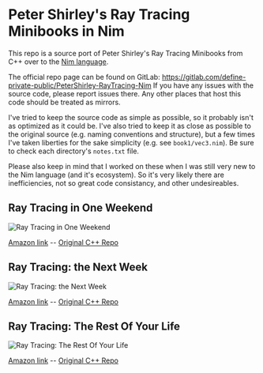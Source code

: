 Peter Shirley's Ray Tracing Minibooks in Nim
============================================

This repo is a source port of Peter Shirley's Ray Tracing Minibooks from C++
over to the [Nim language](http://nim-lang.org/).

The official repo page can be found on GitLab:
https://gitlab.com/define-private-public/PeterShirley-RayTracing-Nim
If you have any issues with the source code, please report issues there.  Any
other places that host this code should be treated as mirrors.

I've tried to keep the source code as simple as possible, so it probably isn't
as optimized as it could be.  I've also tried to keep it as close as possible to
the original source (e.g. naming conventions and structure), but a few times
I've taken liberties for the sake simplicity (e.g. see `book1/vec3.nim`).  Be
sure to check each directory's `notes.txt` file.

Please also keep in mind that I worked on these when I was still very new to the
Nim language (and it's ecosystem).  So it's very likely there are
inefficiencies, not so great code consistancy, and other undesireables.


Ray Tracing in One Weekend
--------------------------
![Ray Tracing in One Weekend](https://gitlab.com/define-private-public/PeterShirley-RayTracing-Nim/raw/master/renders/book1.png)

[Amazon link](https://www.amazon.com/Ray-Tracing-Weekend-Minibooks-Book-ebook/dp/B01B5AODD8)
-- [Original C++ Repo](https://github.com/petershirley/raytracinginoneweekend)


Ray Tracing: the Next Week
--------------------------
![Ray Tracing: the Next Week](https://gitlab.com/define-private-public/PeterShirley-RayTracing-Nim/raw/master/renders/book2.png)

[Amazon link](https://www.amazon.com/Ray-Tracing-Next-Week-Minibooks-ebook/dp/B01CO7PQ8C)
-- [Original C++ Repo](https://github.com/petershirley/raytracingthenextweek)


Ray Tracing: The Rest Of Your Life
----------------------------------
![Ray Tracing: The Rest Of Your Life](https://gitlab.com/define-private-public/PeterShirley-RayTracing-Nim/raw/master/renders/book3.png)

[Amazon link](https://www.amazon.com/Ray-Tracing-Rest-Your-Minibooks-ebook/dp/B01DN58P8C)
-- [Original C++ Repo](https://github.com/petershirley/raytracingtherestofyourlife)

